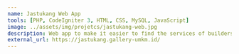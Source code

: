 ```yaml
---
name: Jastukang Web App
tools: [PHP, CodeIgniter 3, HTML, CSS, MySQL, JavaScript]
image: ../assets/img/projetcs/jastukang-web.jpg
description: Web app to make it easier to find the services of builders and building materials.
external_url: https://jastukang.gallery-umkm.id/
---
```

